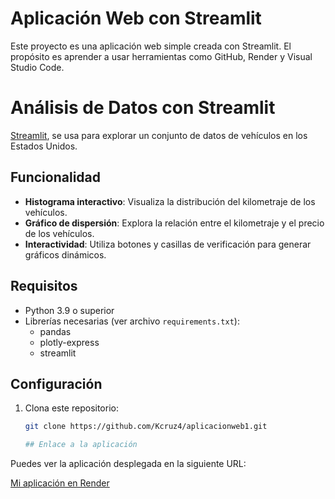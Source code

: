 # Aplicación Web con Streamlit

Este proyecto es una aplicación web simple creada con Streamlit. El propósito es aprender a usar herramientas como GitHub, Render y Visual Studio Code.

# Análisis de Datos con Streamlit

[Streamlit](https://streamlit.io/), se usa para explorar un conjunto de datos de vehículos en los Estados Unidos.

## Funcionalidad

- **Histograma interactivo**: Visualiza la distribución del kilometraje de los vehículos.
- **Gráfico de dispersión**: Explora la relación entre el kilometraje y el precio de los vehículos.
- **Interactividad**: Utiliza botones y casillas de verificación para generar gráficos dinámicos.

## Requisitos

- Python 3.9 o superior
- Librerías necesarias (ver archivo `requirements.txt`):
  - pandas
  - plotly-express
  - streamlit

## Configuración

1. Clona este repositorio:
   ```bash
   git clone https://github.com/Kcruz4/aplicacionweb1.git

   ## Enlace a la aplicación

Puedes ver la aplicación desplegada en la siguiente URL:

[Mi aplicación en Render](https://aplicacionweb1.onrender.com/)



